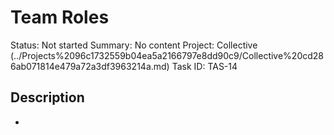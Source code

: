 # Team Roles

Status: Not started
Summary: No content
Project: Collective (../Projects%2096c1732559b04ea5a2166797e8dd90c9/Collective%20cd286ab071814e479a72a3df3963214a.md)
Task ID: TAS-14

## Description

-